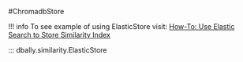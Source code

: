 #ChromadbStore

!!! info
    To see example of using ElasticStore visit: [How-To: Use Elastic Search to Store Similarity Index](../../../how-to/use_elastic_store.md)


::: dbally.similarity.ElasticStore